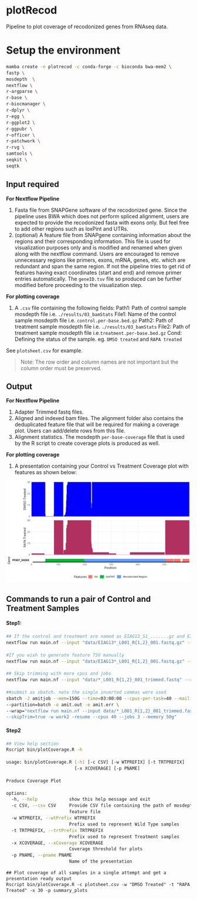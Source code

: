 # plotRecod
Pipeline to plot coverage of recodonized genes from RNAseq data.

# Setup the environment

```bash
mamba create -n plotrecod -c conda-forge -c bioconda bwa-mem2 \
fastp \
mosdepth  \
nextflow \
r-argparse \
r-base \
r-biocmanager \
r-dplyr \
r-egg \
r-ggplot2 \
r-ggpubr \
r-officer \
r-patchwork \
r-rvg \
samtools \
seqkit \
seqtk 
```

## Input required
**For Nextflow Pipeline**
1. Fasta file from SNAPGene software of the recodonized gene. Since the pipeline uses BWA which does not perform spliced alignment, users are expected to provide the recodonized fasta with exons only. But feel free to add other regions such as loxPint and UTRs.
2. (optional) A feature file from SNAPgene containing information about the regions and their corresponding information. This file is used for visualization purposes only and is modified and renamed when given along with the nextflow command. Users are encouraged to remove unnecessary regions like primers, exons, mRNA, genes, etc. which are redundant and span the same region. If not the pipeline tries to get rid of features having exact coordinates (start and end) and remove primer entries automatically. The `geneID.tsv` file so produced can be further modified before proceeding to the visualization step.

**For plotting coverage**
1. A `.csv` file containing the following fields:
Path1: Path of control sample mosdepth file i.e. `./results/03_bamStats`
File1: Name of the control sample mosdepth file i.e. `control.per-base.bed.gz`
Path2: Path of treatment sample mosdepth file i.e. `./results/03_bamStats`
File2: Path of treatment sample mosdepth file i.e.`treatment.per-base.bed.gz`
Cond: Defining the status of the sample. eg. `DMSO treated` and `RAPA treated`

See `plotsheet.csv` for example.

> Note: The row order and column names are not important but the column order must be preserved.
 

## Output
**For Nextflow Pipeline**
1. Adapter Trimmed fastq files.
2. Aligned and indexed bam files. The alignment folder also contains the deduplicated feature file that will be required for making a coverage plot. Users can add/delete rows from this file.
3. Alignment statistics. The mosdepth `per-base-coverage` file that is used by the R script to create coverage plots is produced as well.

**For plotting coverage**
1. A presentation containing your Control vs Treatment Coverage plot with features as shown below:

![](imgsample.png)

## Commands to run a pair of Control and Treatment Samples

#### Step1:
```bash
## If the control and treatment are named as EIAG13_S1_.......gz and EIAG13RAPA_S2......gz and you also want to generate the feature file for step2
nextflow run main.nf --input "data/EIAG13*_L001_R{1,2}_001.fastq.gz" --ref "resources/eiap13.fa" --feature "resources/eiap13.txt" --geneID="PF3D7_xxxxxxx" -w work4

#If you wish to generate feature TSV manually
nextflow run main.nf --input "data/EIAG13*_L001_R{1,2}_001.fastq.gz" --ref "resources/eiap9.fa" --geneID="PF3D7_xxxxxx" -w work2

## Skip trimming with more cpus and jobs
nextflow run main.nf --input "data/*_L001_R{1,2}_001_trimmed.fastq" --ref "resources/PF3D7_0613800.recod.fasta" --geneID="PF3D7_xxxxxxx" --feature "resources/PF3D7_xxxxxxx.txt" --skipTrim=true -w work2 -resume --cpus 10 --jobs 2 --memory 90g

##submit as sbatch. note the single inverted commas were used
sbatch -J amitjob --mem=150G --time=03:00:00 --cpus-per-task=40 --mail-type=FAIL \
--partition=batch -o amit.out -e amit.err \
--wrap="nextflow run main.nf --input data/*_L001_R{1,2}_001_trimmed.fastq' --ref 'resources/PF3D7_xxxxx.recod.fasta' --geneID='PF3D7_xxxxx' --feature 'resources/PF3D7_xxxxx.txt' \
--skipTrim=true -w work2 -resume --cpus 40 --jobs 3 --memory 50g"
```
#### Step2

```bash
## View help section
Rscript bin/plotCoverage.R -h

usage: bin/plotCoverage.R [-h] [-c CSV] [-w WTPREFIX] [-t TRTPREFIX]
                          [-x XCOVERAGE] [-p PNAME]

Produce Coverage Plot

options:
  -h, --help            show this help message and exit
  -c CSV, --csv CSV     Provide CSV file containing the path of mosdepth and
                        feature file
  -w WTPREFIX, --wtPrefix WTPREFIX
                        Prefix used to represent Wild Type samples
  -t TRTPREFIX, --trtPrefix TRTPREFIX
                        Prefix used to represent Treatment samples
  -x XCOVERAGE, --xCoverage XCOVERAGE
                        Coverage threshold for plots
  -p PNAME, --pname PNAME
                        Name of the presentation
```

```
## Plot coverage of all samples in a single attempt and get a presentation ready output
Rscript bin/plotCoverage.R -c plotsheet.csv -w "DMSO Treated" -t "RAPA Treated" -x 30 -p summary_plots
```
  
